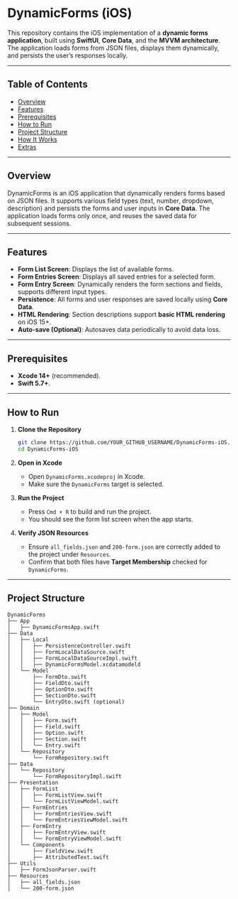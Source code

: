 # DynamicForms (iOS)

This repository contains the iOS implementation of a **dynamic forms application**, built using **SwiftUI**, **Core Data**, and the **MVVM architecture**. The application loads forms from JSON files, displays them dynamically, and persists the user’s responses locally.

---

## Table of Contents

- [Overview](#overview)
- [Features](#features)
- [Prerequisites](#prerequisites)
- [How to Run](#how-to-run)
- [Project Structure](#project-structure)
- [How It Works](#how-it-works)
- [Extras](#extras)

---

## Overview

DynamicForms is an iOS application that dynamically renders forms based on JSON files. It supports various field types (text, number, dropdown, description) and persists the forms and user inputs in **Core Data**. The application loads forms only once, and reuses the saved data for subsequent sessions.

---

## Features

- **Form List Screen**: Displays the list of available forms.
- **Form Entries Screen**: Displays all saved entries for a selected form.
- **Form Entry Screen**: Dynamically renders the form sections and fields, supports different input types.
- **Persistence**: All forms and user responses are saved locally using **Core Data**.
- **HTML Rendering**: Section descriptions support **basic HTML rendering** on iOS 15+.
- **Auto-save (Optional)**: Autosaves data periodically to avoid data loss.

---

## Prerequisites

- **Xcode 14+** (recommended).
- **Swift 5.7+**.

---

## How to Run

1. **Clone the Repository**
    ```bash
    git clone https://github.com/YOUR_GITHUB_USERNAME/DynamicForms-iOS.git
    cd DynamicForms-iOS
    ```

2. **Open in Xcode**
    - Open `DynamicForms.xcodeproj` in Xcode.
    - Make sure the `DynamicForms` target is selected.

3. **Run the Project**
    - Press `Cmd + R` to build and run the project.
    - You should see the form list screen when the app starts.

4. **Verify JSON Resources**
    - Ensure `all_fields.json` and `200-form.json` are correctly added to the project under `Resources`.
    - Confirm that both files have **Target Membership** checked for `DynamicForms`.

---

## Project Structure

```plaintext
DynamicForms
├── App
│   ├── DynamicFormsApp.swift
├── Data
│   ├── Local
│   │   ├── PersistenceController.swift
│   │   ├── FormLocalDataSource.swift
│   │   ├── FormLocalDataSourceImpl.swift
│   │   ├── DynamicFormsModel.xcdatamodeld
│   └── Model
│       ├── FormDto.swift
│       ├── FieldDto.swift
│       ├── OptionDto.swift
│       ├── SectionDto.swift
│       └── EntryDto.swift (optional)
├── Domain
│   ├── Model
│   │   ├── Form.swift
│   │   ├── Field.swift
│   │   ├── Option.swift
│   │   ├── Section.swift
│   │   └── Entry.swift
│   └── Repository
│       └── FormRepository.swift
├── Data
│   └── Repository
│       └── FormRepositoryImpl.swift
├── Presentation
│   ├── FormList
│   │   ├── FormListView.swift
│   │   └── FormListViewModel.swift
│   ├── FormEntries
│   │   ├── FormEntriesView.swift
│   │   └── FormEntriesViewModel.swift
│   ├── FormEntry
│   │   ├── FormEntryView.swift
│   │   └── FormEntryViewModel.swift
│   └── Components
│       ├── FieldView.swift
│       ├── AttributedText.swift
├── Utils
│   ├── FormJsonParser.swift
├── Resources
│   ├── all_fields.json
│   └── 200-form.json
